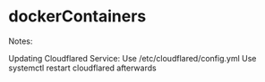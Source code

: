 # dockerContainers
Notes:

Updating Cloudflared Service:
Use /etc/cloudflared/config.yml
Use systemctl restart cloudflared afterwards
